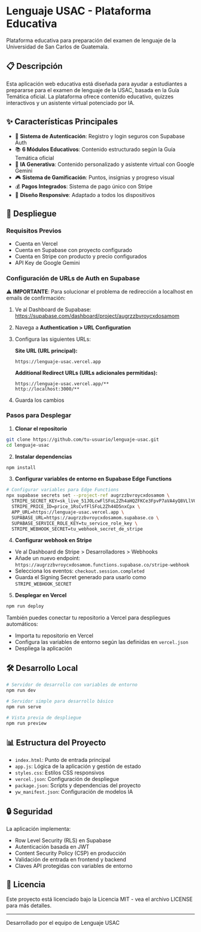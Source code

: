 # Lenguaje USAC - Plataforma Educativa

Plataforma educativa para preparación del examen de lenguaje de la Universidad de San Carlos de Guatemala.

## 📋 Descripción

Esta aplicación web educativa está diseñada para ayudar a estudiantes a prepararse para el examen de lenguaje de la USAC, basada en la Guía Temática oficial. La plataforma ofrece contenido educativo, quizzes interactivos y un asistente virtual potenciado por IA.

## ✨ Características Principales

- 🔐 **Sistema de Autenticación**: Registro y login seguros con Supabase Auth
- 📚 **6 Módulos Educativos**: Contenido estructurado según la Guía Temática oficial
- 🧠 **IA Generativa**: Contenido personalizado y asistente virtual con Google Gemini
- 🎮 **Sistema de Gamificación**: Puntos, insignias y progreso visual
- 💰 **Pagos Integrados**: Sistema de pago único con Stripe
- 📱 **Diseño Responsive**: Adaptado a todos los dispositivos

## 🚀 Despliegue

### Requisitos Previos

- Cuenta en Vercel
- Cuenta en Supabase con proyecto configurado
- Cuenta en Stripe con producto y precio configurados
- API Key de Google Gemini

### Configuración de URLs de Auth en Supabase

⚠️ **IMPORTANTE**: Para solucionar el problema de redirección a localhost en emails de confirmación:

1. Ve al Dashboard de Supabase: https://supabase.com/dashboard/project/augrzzbvroycxdosamom
2. Navega a **Authentication > URL Configuration**
3. Configura las siguientes URLs:

   **Site URL (URL principal):**
   ```
   https://lenguaje-usac.vercel.app
   ```

   **Additional Redirect URLs (URLs adicionales permitidas):**
   ```
   https://lenguaje-usac.vercel.app/**
   http://localhost:3000/**
   ```

4. Guarda los cambios

### Pasos para Desplegar

1. **Clonar el repositorio**

```bash
git clone https://github.com/tu-usuario/lenguaje-usac.git
cd lenguaje-usac
```

2. **Instalar dependencias**

```bash
npm install
```

3. **Configurar variables de entorno en Supabase Edge Functions**

```bash
# Configurar variables para Edge Functions
npx supabase secrets set --project-ref augrzzbvroycxdosamom \
  STRIPE_SECRET_KEY=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 \
  STRIPE_PRICE_ID=price_1RsCvfFlSFoL2Zh44D5nxCpx \
  APP_URL=https://lenguaje-usac.vercel.app \
  SUPABASE_URL=https://augrzzbvroycxdosamom.supabase.co \
  SUPABASE_SERVICE_ROLE_KEY=tu_service_role_key \
  STRIPE_WEBHOOK_SECRET=tu_webhook_secret_de_stripe
```

4. **Configurar webhook en Stripe**

- Ve al Dashboard de Stripe > Desarrolladores > Webhooks
- Añade un nuevo endpoint: `https://augrzzbvroycxdosamom.functions.supabase.co/stripe-webhook`
- Selecciona los eventos: `checkout.session.completed`
- Guarda el Signing Secret generado para usarlo como `STRIPE_WEBHOOK_SECRET`

5. **Desplegar en Vercel**

```bash
npm run deploy
```

También puedes conectar tu repositorio a Vercel para despliegues automáticos:

- Importa tu repositorio en Vercel
- Configura las variables de entorno según las definidas en `vercel.json`
- Despliega la aplicación

## 🛠️ Desarrollo Local

```bash
# Servidor de desarrollo con variables de entorno
npm run dev

# Servidor simple para desarrollo básico
npm run serve

# Vista previa de despliegue
npm run preview
```

## 📊 Estructura del Proyecto

- `index.html`: Punto de entrada principal
- `app.js`: Lógica de la aplicación y gestión de estado
- `styles.css`: Estilos CSS responsivos
- `vercel.json`: Configuración de despliegue
- `package.json`: Scripts y dependencias del proyecto
- `yw_manifest.json`: Configuración de modelos IA

## 🔒 Seguridad

La aplicación implementa:

- Row Level Security (RLS) en Supabase
- Autenticación basada en JWT
- Content Security Policy (CSP) en producción
- Validación de entrada en frontend y backend
- Claves API protegidas con variables de entorno

## 📝 Licencia

Este proyecto está licenciado bajo la Licencia MIT - vea el archivo LICENSE para más detalles.

---

Desarrollado por el equipo de Lenguaje USAC